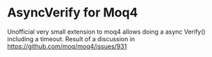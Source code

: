 # AsyncVerify for Moq4
Unofficial very small extension to moq4 allows doing a async Verify() including a timeout.
Result of a discussion in https://github.com/moq/moq4/issues/931
